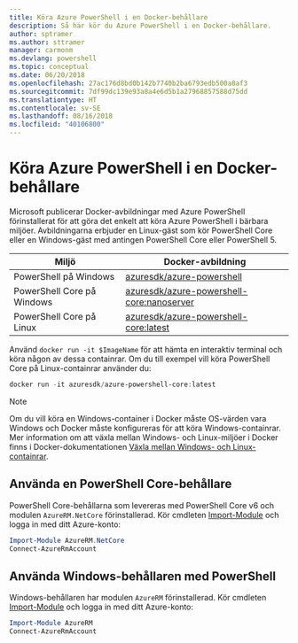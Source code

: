 ```yaml
---
title: Köra Azure PowerShell i en Docker-behållare
description: Så här kör du Azure PowerShell i en Docker-behållare.
author: sptramer
ms.author: sttramer
manager: carmonm
ms.devlang: powershell
ms.topic: conceptual
ms.date: 06/20/2018
ms.openlocfilehash: 27ac176d8bd0b142b7740b2ba6793edb500a8af3
ms.sourcegitcommit: 7df99dc139e93a8a4e6d5b1a27968857588d75dd
ms.translationtype: HT
ms.contentlocale: sv-SE
ms.lasthandoff: 08/16/2018
ms.locfileid: "40106800"
---
```

# <a name="run-azure-powershell-in-a-docker-container"></a>Köra Azure PowerShell i en Docker-behållare

Microsoft publicerar Docker-avbildningar med Azure PowerShell förinstallerat för att göra det enkelt att köra Azure PowerShell i bärbara miljöer. Avbildningarna erbjuder en Linux-gäst som kör PowerShell Core eller en Windows-gäst med antingen PowerShell Core eller PowerShell 5.

| Miljö | Docker-avbildning |
|-------------|--------------|
| PowerShell på Windows | [azuresdk/azure-powershell](https://hub.docker.com/r/azuresdk/azure-powershell/) |
| PowerShell Core på Windows | [azuresdk/azure-powershell-core:nanoserver](https://hub.docker.com/r/azuresdk/azure-powershell-core/) |
| PowerShell Core på Linux | [azuresdk/azure-powershell-core:latest](https://hub.docker.com/r/azuresdk/azure-powershell-core/) |

Använd `docker run -it $ImageName` för att hämta en interaktiv terminal och köra någon av dessa containrar. Om du till exempel vill köra PowerShell Core på Linux-containrar använder du:

```powershell
docker run -it azuresdk/azure-powershell-core:latest
```

> [!NOTE]
> Om du vill köra en Windows-container i Docker måste OS-värden vara Windows och Docker måste konfigureras för att köra Windows-containrar. Mer information om att växla mellan Windows- och Linux-miljöer i Docker finns i Docker-dokumentationen [Växla mellan Windows- och Linux-containrar](https://docs.docker.com/docker-for-windows/#switch-between-windows-and-linux-containers).

## <a name="use-a-powershell-core-container"></a>Använda en PowerShell Core-behållare

PowerShell Core-behållarna som levereras med PowerShell Core v6 och modulen `AzureRM.NetCore` förinstallerad. Kör cmdleten [Import-Module](/powershell/module/microsoft.powershell.core/import-module) och logga in med ditt Azure-konto:

```powershell
Import-Module AzureRM.NetCore
Connect-AzureRmAccount
```

## <a name="use-the-windows-container-with-powershell"></a>Använda Windows-behållaren med PowerShell

Windows-behållaren har modulen `AzureRM` förinstallerad. Kör cmdleten [Import-Module](/powershell/module/microsoft.powershell.core/import-module) och logga in med ditt Azure-konto:

```powershell
Import-Module AzureRM
Connect-AzureRmAccount
```
